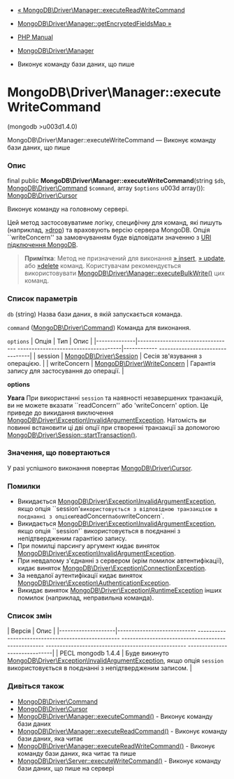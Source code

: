 - [«
MongoDB\Driver\Manager::executeReadWriteCommand](mongodb-driver-manager.executereadwritecommand.md)
- [MongoDB\Driver\Manager::getEncryptedFieldsMap
»](mongodb-driver-manager.getencryptedfieldsmap.md)

- [PHP Manual](index.md)
- [MongoDB\Driver\Manager](class.mongodb-driver-manager.md)
- Виконує команду бази даних, що пише

# MongoDB\Driver\Manager::executeWriteCommand

(mongodb \>u003d1.4.0)

MongoDB\Driver\Manager::executeWriteCommand — Виконує команду бази
даних, що пише

### Опис

final public **MongoDB\Driver\Manager::executeWriteCommand**(string
`$db`, [MongoDB\Driver\Command](class.mongodb-driver-command.md)
`$command`, array `$options` u003d array()):
[MongoDB\Driver\Cursor](class.mongodb-driver-cursor.md)

Виконує команду на головному сервері.

Цей метод застосовуватиме логіку, специфічну для команд, які пишуть
(наприклад,
[»drop](https://www.mongodb.com/docs/manual/reference/command/drop/)) та
враховують версію сервера MongoDB. Опція ``writeConcern'' за замовчуванням
буде відповідати значенню з [URI підключення
MongoDB](mongodb-driver-manager.construct.md#mongodb-driver-manager.construct-uri).

> **Примітка**: Метод не призначений для виконання
> [» insert](https://www.mongodb.com/docs/manual/reference/command/insert/),
> [» update](https://www.mongodb.com/docs/manual/reference/command/update/),
> або
> [»delete](https://www.mongodb.com/docs/manual/reference/command/delete/)
> команд. Користувачам рекомендується використовувати
> [MongoDB\Driver\Manager::executeBulkWrite()](mongodb-driver-manager.executebulkwrite.md)
> цих команд.

### Список параметрів

`db` (string)
Назва бази даних, в якій запускається команда.

`command` ([MongoDB\Driver\Command](class.mongodb-driver-command.md))
Команда для виконання.

`options`
| Опція | Тип | Опис |
|--------------|---------------------------------- -------------------------------------|------------ --------------------------------|
| session | [MongoDB\Driver\Session](class.mongodb-driver-session.md) | Сесія зв'язування з операцією. |
| writeConcern | [MongoDB\Driver\WriteConcern](class.mongodb-driver-writeconcern.md) | Гарантія запису для застосування до операції. |

**options**

**Увага**
При використанні `session` та наявності незавершених транзакцій, ви не
можете вказати ``readConcern'' або 'writeConcern' option. Це приведе
до викидання виключення
[MongoDB\Driver\Exception\InvalidArgumentException](class.mongodb-driver-exception-invalidargumentexception.md).
Натомість ви повинні встановити ці дві опції при створенні транзакції
за допомогою
[MongoDB\Driver\Session::startTransaction()](mongodb-driver-session.starttransaction.md).

### Значення, що повертаються

У разі успішного виконання повертає
[MongoDB\Driver\Cursor](class.mongodb-driver-cursor.md).

### Помилки

- Викидається
[MongoDB\Driver\Exception\InvalidArgumentException](class.mongodb-driver-exception-invalidargumentexception.md),
якщо опція ``session'` використовується з відповідною транзакцією в
поєднанні з опцією `readConcern` або `writeConcern`.
- Викидається
[MongoDB\Driver\Exception\InvalidArgumentException](class.mongodb-driver-exception-invalidargumentexception.md),
якщо опція ``session'` використовується в поєднанні з непідтвердженим
гарантією запису.
- При помилці парсингу аргумент кидає виняток
[MongoDB\Driver\Exception\InvalidArgumentException](class.mongodb-driver-exception-invalidargumentexception.md).
- При невдалому з'єднанні з сервером (крім помилок автентифікації),
кидає виняток
[MongoDB\Driver\Exception\ConnectionException](class.mongodb-driver-exception-connectionexception.md).
- За невдалої аутентифікації кидає виняток
[MongoDB\Driver\Exception\AuthenticationException](class.mongodb-driver-exception-authenticationexception.md).
- Викидає виняток
[MongoDB\Driver\Exception\RuntimeException](class.mongodb-driver-exception-runtimeexception.md)
інших помилок (наприклад, неправильна команда).

### Список змін

| Версія | Опис |
|--------------------|---------------------------- -------------------------------------------------- -------------------------------------------------- -------------------------------------------------- ------------------------------|
| PECL mongodb 1.4.4 | Буде викинуто [MongoDB\Driver\Exception\InvalidArgumentException](class.mongodb-driver-exception-invalidargumentexception.md), якщо опція `session` використовується в поєднанні з непідтвердженим записом. |

### Дивіться також

- [MongoDB\Driver\Command](class.mongodb-driver-command.md)
- [MongoDB\Driver\Cursor](class.mongodb-driver-cursor.md)
- [MongoDB\Driver\Manager::executeCommand()](mongodb-driver-manager.executecommand.md) -
Виконує команду бази даних
- [MongoDB\Driver\Manager::executeReadCommand()](mongodb-driver-manager.executereadcommand.md) -
Виконує команду бази даних, яка читає
- [MongoDB\Driver\Manager::executeReadWriteCommand()](mongodb-driver-manager.executereadwritecommand.md) -
Виконує команду бази даних, яка читає та пише
- [MongoDB\Driver\Server::executeWriteCommand()](mongodb-driver-server.executewritecommand.md) -
Виконує команду бази даних, що пише на сервері
